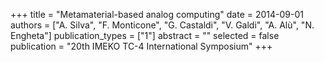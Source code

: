 +++
title = "Metamaterial-based analog computing"
date = 2014-09-01
authors = ["A. Silva", "F. Monticone", "G. Castaldi", "V. Galdi", "A. Alù", "N. Engheta"]
publication_types = ["1"]
abstract = ""
selected = false
publication = "20th IMEKO TC-4 International Symposium"
+++


